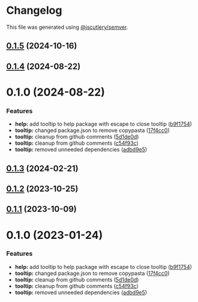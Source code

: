 # Changelog

This file was generated using [@jscutlery/semver](https://github.com/jscutlery/semver).

## [0.1.5](https://github.com/Availity/availity-react/compare/@availity/tooltip@0.1.4...@availity/tooltip@0.1.5) (2024-10-16)



## [0.1.4](https://github.com/Availity/availity-react/compare/@availity/tooltip@0.1.3...@availity/tooltip@0.1.4) (2024-08-22)



# 0.1.0 (2024-08-22)


### Features

* **help:** add tooltip to help package with escape to close tooltip ([b9f1754](https://github.com/Availity/availity-react/commit/b9f175447a19688ac4c4a2bfd4f471652175eea4))
* **tooltip:** changed package.json to remove copypasta ([17f4cc0](https://github.com/Availity/availity-react/commit/17f4cc0712132ce1013fceb7361ac505288c8db0))
* **tooltip:** cleanup from github comments ([5d1de0d](https://github.com/Availity/availity-react/commit/5d1de0d37831cbe2f861c148f2b45d6fb844539e))
* **tooltip:** cleanup from github comments ([c54f93c](https://github.com/Availity/availity-react/commit/c54f93cf792e53ab6d84669504727ee849a7cddd))
* **tooltip:** removed unneeded dependencies ([adbd9e5](https://github.com/Availity/availity-react/commit/adbd9e54fca677bc135a3fcff06f480d0e0c541e))



## [0.1.3](https://github.com/Availity/availity-react/compare/@availity/tooltip@0.1.2...@availity/tooltip@0.1.3) (2024-02-21)



## [0.1.2](https://github.com/Availity/availity-react/compare/@availity/tooltip@0.1.1...@availity/tooltip@0.1.2) (2023-10-25)



## [0.1.1](https://github.com/Availity/availity-react/compare/@availity/tooltip@0.1.0...@availity/tooltip@0.1.1) (2023-10-09)



# 0.1.0 (2023-01-24)


### Features

* **help:** add tooltip to help package with escape to close tooltip ([b9f1754](https://github.com/Availity/availity-react/commit/b9f175447a19688ac4c4a2bfd4f471652175eea4))
* **tooltip:** changed package.json to remove copypasta ([17f4cc0](https://github.com/Availity/availity-react/commit/17f4cc0712132ce1013fceb7361ac505288c8db0))
* **tooltip:** cleanup from github comments ([5d1de0d](https://github.com/Availity/availity-react/commit/5d1de0d37831cbe2f861c148f2b45d6fb844539e))
* **tooltip:** cleanup from github comments ([c54f93c](https://github.com/Availity/availity-react/commit/c54f93cf792e53ab6d84669504727ee849a7cddd))
* **tooltip:** removed unneeded dependencies ([adbd9e5](https://github.com/Availity/availity-react/commit/adbd9e54fca677bc135a3fcff06f480d0e0c541e))
